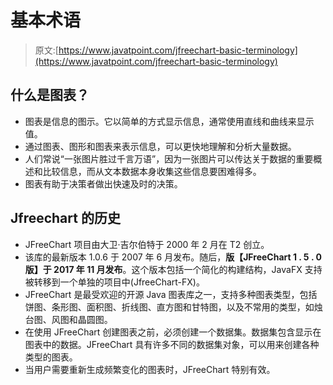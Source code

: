 # 基本术语

> 原文:[https://www.javatpoint.com/jfreechart-basic-terminology](https://www.javatpoint.com/jfreechart-basic-terminology)

## 什么是图表？

*   图表是信息的图示。它以简单的方式显示信息，通常使用直线和曲线来显示值。
*   通过图表、图形和图表来表示信息，可以更快地理解和分析大量数据。
*   人们常说“一张图片胜过千言万语”，因为一张图片可以传达关于数据的重要概述和比较信息，而从文本数据本身收集这些信息要困难得多。
*   图表有助于决策者做出快速及时的决策。

## Jfreechart 的历史

*   JFreeChart 项目由大卫·吉尔伯特于 2000 年 2 月在 T2 创立。
*   该库的最新版本 1.0.6 于 2007 年 6 月发布。随后，**版【JFreeChart 1 . 5 . 0 版】**于 2017 年 11 月**发布**。这个版本包括一个简化的构建结构，JavaFX 支持被转移到一个单独的项目中(JfreeChart-FX)。
*   JFreeChart 是最受欢迎的开源 Java 图表库之一，支持多种图表类型，包括饼图、条形图、面积图、折线图、直方图和甘特图，以及不常用的类型，如烛台图、风图和晶圆图。
*   在使用 JFreeChart 创建图表之前，必须创建一个数据集。数据集包含显示在图表中的数据。JFreeChart 具有许多不同的数据集对象，可以用来创建各种类型的图表。
*   当用户需要重新生成频繁变化的图表时，JFreeChart 特别有效。
